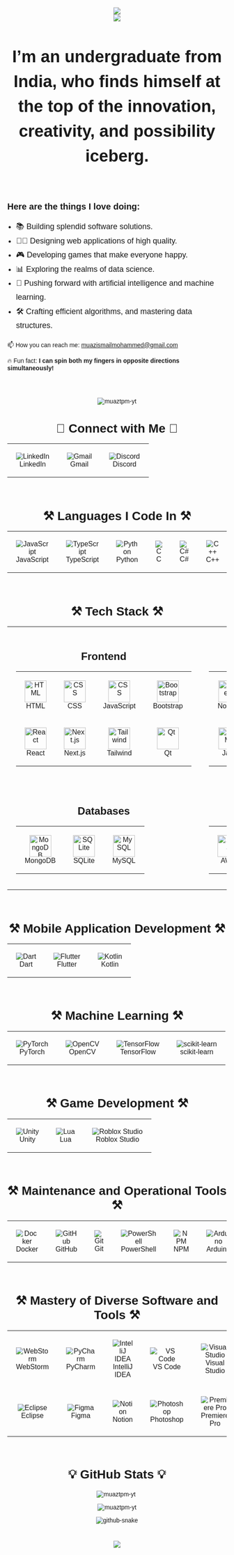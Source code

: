 <head>
  <link href="https://fonts.googleapis.com/css2?family=Poppins:wght@400;700&display=swap" rel="stylesheet">
</head>

<div style="font-family: 'Poppins', sans-serif;">
  <h1 align="center">
    <img src="https://readme-typing-svg.herokuapp.com?font=Poppins&weight=700&size=35&duration=2000&pause=1000&color=4169E1&center=true&vCenter=true&width=435&lines=Hello+World!+%F0%9F%91%8B" /> <br>
    <img src="https://readme-typing-svg.herokuapp.com?font=Poppins&weight=700&size=35&duration=2000&pause=1000&color=4169E1&center=true&vCenter=true&width=550&lines=I'm+Muaz+Ismail+Mohammed!" /> <br>
  </h1>

  <h3 align="center" style="margin-bottom: 30px; font-size: 38px; line-height: 1.5;">
        I’m an undergraduate from India, who finds himself at the top of the innovation, creativity, and possibility iceberg. <br>
  </h3>

  <br>

  <div style="margin-top: 30px;">
      <h3 align="left" style="margin-bottom: 15px; font-size: 20px; font-weight: bold;">Here are the things I love doing:</h3>
      <ul style="padding-left: 20px; font-size: 18px; line-height: 1.8;">
          <li>📚 Building splendid software solutions.</li>
          <li>👩🏿 Designing web applications of high quality.</li>
          <li>🎮 Developing games that make everyone happy.</li>
          <li>📊 Exploring the realms of data science.</li>
          <li>🧠 Pushing forward with artificial intelligence and machine learning.</li>
          <li>🛠️ Crafting efficient algorithms, and mastering data structures.</li>
      </ul>
  </div>


  <div style="margin-bottom: 30px;">
      <p>
      📫 How you can reach me: <a href="mailto:muazismailmohammed@gmail.com">muazismailmohammed@gmail.com</a>
      </p>
      <p>🔥 Fun fact: <strong>I can spin both my fingers in opposite directions simultaneously!</strong></p>
  </div>

  <br/>

  <p align="center">
    <img src="https://komarev.com/ghpvc/?username=muaztpm-yt&label=Profile%20views&color=0e75b6&style=flat" alt="muaztpm-yt" />
  </p>

  <h1 align="center">🔗 Connect with Me 🔗</h1>
  <table align="center" style="border-collapse: collapse; border-spacing: 0;">
    <tr>
      <td align="center" style="border: none; padding: 20px;">
        <img src="https://skillicons.dev/icons?i=linkedin" alt="LinkedIn" />
        <br>
        LinkedIn
      </td>
      <td align="center" style="border: none; padding: 20px;">
        <img src="https://skillicons.dev/icons?i=gmail" alt="Gmail" />
        <br>
        Gmail
      </td>
      <td align="center" style="border: none; padding: 20px;">
        <img src="https://skillicons.dev/icons?i=discord" alt="Discord" />
        <br>
        Discord
      </td>
    </tr>
  </table>

  <div align="center">

  <br/>

  <h1 align="center">⚒️ Languages I Code In ⚒️</h1>
  <table align="center" style="border-collapse: collapse; border-spacing: 0;">
    <tr>
      <td align="center" style="border: none; padding: 20px;">
        <img src="https://skillicons.dev/icons?i=javascript" alt="JavaScript" />
        <br>
        JavaScript
      </td>
      <td align="center" style="border: none; padding: 20px;">
        <img src="https://skillicons.dev/icons?i=typescript" alt="TypeScript" />
        <br>
        TypeScript
      </td>
      <td align="center" style="border: none; padding: 20px;">
        <img src="https://skillicons.dev/icons?i=python" alt="Python" />
        <br>
        Python
      </td>
      <td align="center" style="border: none; padding: 20px;">
        <img src="https://skillicons.dev/icons?i=c" alt="C" />
        <br>
        C
      </td>
      <td align="center" style="border: none; padding: 20px;">
        <img src="https://skillicons.dev/icons?i=cs" alt="C#" />
        <br>
        C#
      </td>
      <td align="center" style="border: none; padding: 20px;">
        <img src="https://skillicons.dev/icons?i=cpp" alt="C++" />
        <br>
        C++
      </td>
      <td align="center" style="border: none; padding: 20px;">
        <img src="https://skillicons.dev/icons?i=java" alt="Java" />
        <br>
        Java
      </td>
    </tr>
  </table>

  <br/>

<h1 align="center">⚒️ Tech Stack ⚒️</h1>

<table align="center" width="100%">
  <tr>
    <!-- Frontend Section -->
    <td align="center" style="vertical-align: top; padding: 20px;">
      <div align="center">
        <h2>Frontend</h2>
        <table align="center">
          <tr>
            <td align="center" style="padding: 20px;">
              <img src="https://skillicons.dev/icons?i=html" alt="HTML" style="width:50px;"/>
              <br>HTML
            </td>
            <td align="center" style="padding: 20px;">
              <img src="https://skillicons.dev/icons?i=css" alt="CSS" style="width:50px;"/>
              <br>CSS
            </td>
            <td align="center" style="padding: 20px;">
              <img src="https://skillicons.dev/icons?i=js" alt="CSS" style="width:50px;"/>
              <br>JavaScript
            </td>
            <td align="center" style="padding: 20px;">
              <img src="https://skillicons.dev/icons?i=bootstrap" alt="Bootstrap" style="width:50px;"/>
              <br>Bootstrap
            </td>
          </tr>
          <tr>
            <td align="center" style="padding: 20px;">
              <img src="https://skillicons.dev/icons?i=react" alt="React" style="width:50px;"/>
              <br>React
            </td>
            <td align="center" style="padding: 20px;">
              <img src="https://skillicons.dev/icons?i=nextjs" alt="Next.js" style="width:50px;"/>
              <br>Next.js
            </td>
            <td align="center" style="padding: 20px;">
              <img src="https://skillicons.dev/icons?i=tailwind" alt="Tailwind" style="width:50px;"/>
              <br>Tailwind
            </td>
            <td align="center" style="padding: 20px;">
              <img src="https://skillicons.dev/icons?i=qt" alt="Qt" style="width:50px;"/>
              <br>Qt
            </td>
          </tr>
        </table>
      </div>
    </td>
    <!-- Backend Section -->
    <td align="center" style="vertical-align: top; padding: 20px;">
    <div align="center">
      <h2>Backend</h2>
      <table align="center">
        <tr>
          <td align="center" style="padding: 20px;">
            <img src="https://skillicons.dev/icons?i=nodejs" alt="Node.js" style="width:50px;" />
            <br>Node.js
          </td>
          <td align="center" style="padding: 20px;">
            <img src="https://skillicons.dev/icons?i=nextjs" alt="Next.js" style="width:50px;" />
            <br>Next.js
          </td>
          <td align="center" style="padding: 20px;">
            <img src="https://skillicons.dev/icons?i=django" alt="Django" style="width:50px;" />
            <br>Django
          </td>
          <td align="center" style="padding: 20px;">
            <img src="https://skillicons.dev/icons?i=jquery" alt="jQuery" style="width:50px;" />
            <br>jQuery
          </td>
        </tr>
        <tr>
          <td align="center" style="padding: 20px;">
            <img src="https://skillicons.dev/icons?i=java" alt="HTML" style="width:50px;"/>
            <br>Java
          </td>
          <td align="center" style="padding: 20px;">
            <img src="https://skillicons.dev/icons?i=flask" alt="HTML" style="width:50px;">
            <br>Flask
          </td>
          <td align="center" style="padding: 20px;">
              <img src="https://skillicons.dev/icons?i=qt" alt="Qt" style="width:50px;"/>
              <br>Qt
            </td>
      </table>
    </div>
  </td>

  </tr>
  <tr>
    <!-- Databases Section -->
    <td align="center" style="vertical-align: top; padding: 20px;">
    <div align="center">
        <h2>Databases</h2>
        <table align="center">
          <tr>
            <td align="center" style="padding: 20px;">
              <img src="https://skillicons.dev/icons?i=mongodb" alt="MongoDB" style="width:50px;"/>
              <br>MongoDB
            </td>
            <td align="center" style="padding: 20px;">
              <img src="https://skillicons.dev/icons?i=sqlite" alt="SQLite" style="width:50px;"/>
              <br>SQLite
            </td>
            <td align="center" style="padding: 20px;">
              <img src="https://skillicons.dev/icons?i=mysql" alt="MySQL" style="width:50px;"/>
              <br>MySQL
            </td>
          </tr>
        </table>
      </div>
    </td>
    <!-- Cloud Services Section -->
    <td align="center" style="vertical-align: top; padding: 20px;">
    <div align="center">
        <h2>Cloud Services</h2>
        <table align="center">
          <tr>
            <td align="center" style="padding: 20px;">
              <img src="https://skillicons.dev/icons?i=aws" alt="AWS" style="width:50px;"/>
              <br>AWS
            </td>
            <td align="center" style="padding: 20px;">
              <img src="https://skillicons.dev/icons?i=azure" alt="Azure" style="width:50px;"/>
              <br>Azure
            </td>
            <td align="center" style="padding: 20px;">
              <img src="https://skillicons.dev/icons?i=firebase" alt="Firebase" style="width:50px;"/>
              <br>Firebase
            </td>
          </tr>
        </table>
      </div>
    </td>
  </tr>
</table>

<br/>

<h1 align="center">⚒️ Mobile Application Development ⚒️</h1>
<table align="center" style="border-collapse: collapse; border-spacing: 0;">
  <tr>
    <td align="center" style="border: none; padding: 20px;">
      <img src="https://skillicons.dev/icons?i=dart" alt="Dart" />
      <br>
      Dart
    </td>
    <td align="center" style="border: none; padding: 20px;">
      <img src="https://skillicons.dev/icons?i=flutter" alt="Flutter" />
      <br>
      Flutter
    </td>
    <td align="center" style="border: none; padding: 20px;">
      <img src="https://skillicons.dev/icons?i=kotlin" alt="Kotlin" />
      <br>
      Kotlin
    </td>
  </tr>
</table>

<br/>

<h1 align="center">⚒️ Machine Learning ⚒️</h1>
<table align="center" style="border-collapse: collapse; border-spacing: 0;">
  <tr>
    <td align="center" style="border: none; padding: 20px;">
      <img src="https://skillicons.dev/icons?i=pytorch" alt="PyTorch" />
      <br>
      PyTorch
    </td>
    <td align="center" style="border: none; padding: 20px;">
      <img src="https://skillicons.dev/icons?i=opencv" alt="OpenCV" />
      <br>
      OpenCV
    </td>
    <td align="center" style="border: none; padding: 20px;">
      <img src="https://skillicons.dev/icons?i=tensorflow" alt="TensorFlow" />
      <br>
      TensorFlow
    </td>
    <td align="center" style="border: none; padding: 20px;">
      <img src="https://skillicons.dev/icons?i=sklearn" alt="scikit-learn" />
      <br>
      scikit-learn
    </td>
  </tr>
</table>

<br/>

<h1 align="center">⚒️ Game Development ⚒️</h1>
<table align="center" style="border-collapse: collapse; border-spacing: 0;">
  <tr>
    <td align="center" style="border: none; padding: 20px;">
      <img src="https://skillicons.dev/icons?i=unity" alt="Unity" />
      <br>
      Unity
    </td>
    <td align="center" style="border: none; padding: 20px;">
      <img src="https://skillicons.dev/icons?i=lua" alt="Lua" />
      <br>
      Lua
    </td>
    <td align="center" style="border: none; padding: 20px;">
      <img src="https://skillicons.dev/icons?i=robloxstudio" alt="Roblox Studio" />
      <br>
      Roblox Studio
    </td>
  </tr>
</table>

<br/>

<h1 align="center">⚒️ Maintenance and Operational Tools ⚒️</h1>
<table align="center" style="border-collapse: collapse; border-spacing: 0;">
  <tr>
    <td align="center" style="border: none; padding: 20px;">
      <img src="https://skillicons.dev/icons?i=docker" alt="Docker" />
      <br>
      Docker
    </td>
    <td align="center" style="border: none; padding: 20px;">
      <img src="https://skillicons.dev/icons?i=github" alt="GitHub" />
      <br>
      GitHub
    </td>
    <td align="center" style="border: none; padding: 20px;">
      <img src="https://skillicons.dev/icons?i=git" alt="Git" />
      <br>
      Git
    </td>
    <td align="center" style="border: none; padding: 20px;">
      <img src="https://skillicons.dev/icons?i=powershell" alt="PowerShell" />
      <br>
      PowerShell
    </td>
    <td align="center" style="border: none; padding: 20px;">
      <img src="https://skillicons.dev/icons?i=npm" alt="NPM" />
      <br>
      NPM
    </td>
    <td align="center" style="border: none; padding: 20px;">
      <img src="https://skillicons.dev/icons?i=arduino" alt="Arduino" />
      <br>
      Arduino
    </td>
    <td align="center" style="border: none; padding: 20px;">
      <img src="https://skillicons.dev/icons?i=bash" alt="Bash" />
      <br>
      Bash
    </td>
  </tr>
</table>

<br/>

<h1 align="center">⚒️ Mastery of Diverse Software and Tools ⚒️</h1>
<table align="center" style="border-collapse: collapse; border-spacing: 0;">
  <tr>
    <td align="center" style="border: none; padding: 20px;">
      <img src="https://skillicons.dev/icons?i=webstorm" alt="WebStorm" />
      <br>
      WebStorm
    </td>
    <td align="center" style="border: none; padding: 20px;">
      <img src="https://skillicons.dev/icons?i=pycharm" alt="PyCharm" />
      <br>
      PyCharm
    </td>
    <td align="center" style="border: none; padding: 20px;">
      <img src="https://skillicons.dev/icons?i=idea" alt="IntelliJ IDEA" />
      <br>
      IntelliJ IDEA
    </td>
    <td align="center" style="border: none; padding: 20px;">
      <img src="https://skillicons.dev/icons?i=vscode" alt="VS Code" />
      <br>
      VS Code
    </td>
    <td align="center" style="border: none; padding: 20px;">
      <img src="https://skillicons.dev/icons?i=visualstudio" alt="Visual Studio" />
      <br>
      Visual Studio
    </td>
    <td align="center" style="border: none; padding: 20px;">
      <img src="https://skillicons.dev/icons?i=anaconda" alt="Anaconda" />
      <br>
      Anaconda
    </td>
    <td align="center" style="border: none; padding: 20px;">
      <img src="https://skillicons.dev/icons?i=atom" alt="Atom" />
      <br>
      Atom
    </td>
    <td align="center" style="border: none; padding: 20px;">
      <img src="https://skillicons.dev/icons?i=blender" alt="Blender" />
      <br>
      Blender
    </td>
    <td align="center" style="border: none; padding: 20px;">
      <img src="https://skillicons.dev/icons?i=bots" alt="Bots" />
      <br>
      Bots
    </td>
  </tr>
  <tr>
    <td align="center" style="border: none; padding: 20px;">
      <img src="https://skillicons.dev/icons?i=eclipse" alt="Eclipse" />
      <br>
      Eclipse
    </td>
    <td align="center" style="border: none; padding: 20px;">
      <img src="https://skillicons.dev/icons?i=figma" alt="Figma" />
      <br>
      Figma
    </td>
    <td align="center" style="border: none; padding: 20px;">
      <img src="https://skillicons.dev/icons?i=notion" alt="Notion" />
      <br>
      Notion
    </td>
    <td align="center" style="border: none; padding: 20px;">
      <img src="https://skillicons.dev/icons?i=ps" alt="Photoshop" />
      <br>
      Photoshop
    </td>
    <td align="center" style="border: none; padding: 20px;">
      <img src="https://skillicons.dev/icons?i=pr" alt="Premiere Pro" />
      <br>
      Premiere Pro
    </td>
    <td align="center" style="border: none; padding: 20px;">
      <img src="https://skillicons.dev/icons?i=ae" alt="After Effects" />
      <br>
      After Effects
    </td>
    <td align="center" style="border: none; padding: 20px;">
      <img src="https://skillicons.dev/icons?i=sublime" alt="Sublime Text" />
      <br>
      Sublime Text
    </td>
    <td align="center" style="border: none; padding: 20px;">
      <img src="https://skillicons.dev/icons?i=windows" alt="Windows" />
      <br>
      Windows
    </td>
    <td align="center" style="border: none; padding: 20px;">
      <img src="https://skillicons.dev/icons?i=replit" alt="Replit" />
      <br>
      Replit
    </td>
  </tr>
</table>

<br/>

  <div align="center">
    <h1 align="center">💡 GitHub Stats 💡</h1>
    <p align="center">
      <img align="center" src="https://github-readme-stats.vercel.app/api/top-langs?username=muaztpm-yt&show_icons=true&locale=en&layout=compact" alt="muaztpm-yt" />&nbsp;
    </p>
    <p align="center">
      <img align="center" src="https://github-readme-stats.vercel.app/api?username=muaztpm-yt&show_icons=true&locale=en" alt="muaztpm-yt" />
    </p>
    <picture>
      <source media="(prefers-color-scheme: dark)" srcset="https://raw.githubusercontent.com/tobiasmeyhoefer/tobiasmeyhoefer/output/github-snake-dark.svg" />
      <source media="(prefers-color-scheme: light)" srcset="https://raw.githubusercontent.com/tobiasmeyhoefer/tobiasmeyhoefer/output/github-snake.svg" />
      <img alt="github-snake" src="https://raw.githubusercontent.com/tobiasmeyhoefer/tobiasmeyhoefer/output/github-snake.svg" />
    </picture><h1 align="center">
        <img src="https://readme-typing-svg.herokuapp.com?font=Poppins&weight=700&size=35&duration=2500&pause=1000&color=4169E1&center=true&vCenter=true&width=550&height=70&lines=Goodbye+World!+%F0%9F%91%8B""https://readme-typing-svg.herokuapp.com?font=Poppins&weight=700&size=35&duration=2000&pause=1000&color=4169E1&center=true&vCenter=true&width=550&lines=Goodbye+World!+%F0%9F%91%8B" />
    </h1>
</div>

